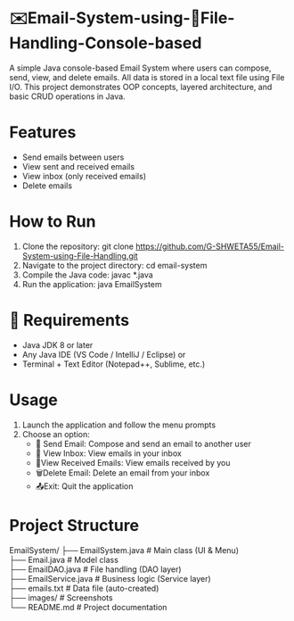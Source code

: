 # ✉️Email-System-using-📁File-Handling-Console-based
A simple Java console-based Email System where users can compose, send, view, and delete emails. All data is stored in a local text file using File I/O. This project demonstrates OOP concepts, layered architecture, and basic CRUD operations in Java.

# Features
- Send emails between users
- View sent and received emails
- View inbox (only received emails)
- Delete emails

# How to Run
1. Clone the repository: git clone https://github.com/G-SHWETA55/Email-System-using-File-Handling.git
2. Navigate to the project directory: cd email-system
3. Compile the Java code: javac *.java
4. Run the application: java EmailSystem

# 🔧 Requirements
- Java JDK 8 or later
- Any Java IDE (VS Code / IntelliJ / Eclipse) or
- Terminal + Text Editor (Notepad++, Sublime, etc.)

# Usage
1. Launch the application and follow the menu prompts
2. Choose an option:
   - 📩 Send Email: Compose and send an email to another user
   - 📮 View Inbox: View emails in your inbox
    - 📨View Received Emails: View emails received by you
    - 🗑️Delete Email: Delete an email from your inbox
    - 📤Exit: Quit the application

# Project Structure

EmailSystem/
├── EmailSystem.java        # Main class (UI & Menu)  
├── Email.java              # Model class  
├── EmailDAO.java           # File handling (DAO layer)  
├── EmailService.java       # Business logic (Service layer)  
├── emails.txt              # Data file (auto-created)  
├── images/                 # Screenshots  
└── README.md               # Project documentation

# 
